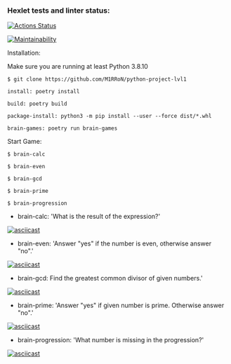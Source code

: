 ### Hexlet tests and linter status:
[![Actions Status](https://github.com/M1RRoN/python-project-lvl1/workflows/hexlet-check/badge.svg)](https://github.com/M1RRoN/python-project-lvl1/actions)

[![Maintainability](https://api.codeclimate.com/v1/badges/c5e0282f93ce616cb9fb/maintainability)](https://codeclimate.com/github/M1RRoN/python-project-lvl1/maintainability)

Installation:

Make sure you are running at least Python 3.8.10

```
$ git clone https://github.com/M1RRoN/python-project-lvl1

install: poetry install

build: poetry build

package-install: python3 -m pip install --user --force dist/*.whl

brain-games: poetry run brain-games
```

Start Game:

```
$ brain-calc

$ brain-even

$ brain-gcd

$ brain-prime

$ brain-progression
```

- brain-calc: 'What is the result of the expression?'

[![asciicast](https://asciinema.org/a/ndWaB98cEx0qPe1Pdqs5TlLof.svg)](https://asciinema.org/a/ndWaB98cEx0qPe1Pdqs5TlLof)

- brain-even: 'Answer "yes" if the number is even, otherwise answer "no".'

[![asciicast](https://asciinema.org/a/6GDHkA1yRyBZxlfVX039zbTtd.svg)](https://asciinema.org/a/6GDHkA1yRyBZxlfVX039zbTtd)

- brain-gcd: Find the greatest common divisor of given numbers.'

[![asciicast](https://asciinema.org/a/8au4qw2cFeov6njVFT0sWKla8.svg)](https://asciinema.org/a/8au4qw2cFeov6njVFT0sWKla8)

- brain-prime: 'Answer "yes" if given number is prime. Otherwise answer "no".'

[![asciicast](https://asciinema.org/a/4sp4kfWR10rrZP0DV4wTvtG1u.svg)](https://asciinema.org/a/4sp4kfWR10rrZP0DV4wTvtG1u)

- brain-progression: 'What number is missing in the progression?'

[![asciicast](https://asciinema.org/a/N6zrcqCztcyESpXKnJdkHdhcY.svg)](https://asciinema.org/a/N6zrcqCztcyESpXKnJdkHdhcY)
